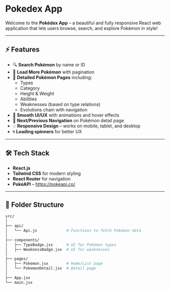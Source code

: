 # Pokedex App

Welcome to the **Pokédex App** – a beautiful and fully responsive React web application that lets users browse, search, and explore Pokémon in style!

---

## ⚡ Features

- 🔍 **Search Pokémon** by name or ID
- 🔄 **Load More Pokémon** with pagination
- 🎨 **Detailed Pokémon Pages** including:
  - Types
  - Category
  - Height & Weight
  - Abilities
  - Weaknesses (based on type relations)
  - Evolutions chain with navigation
- 🎯 **Smooth UI/UX** with animations and hover effects
- 🔄 **Next/Previous Navigation** on Pokémon detail page
- 💡 **Responsive Design** – works on mobile, tablet, and desktop
- 🌀 **Loading spinners** for better UX

---

## 🛠️ Tech Stack

- **React.js**
- **Tailwind CSS** for modern styling
- **React Router** for navigation
- **PokéAPI** – https://pokeapi.co/

---

## 📂 Folder Structure

```bash
src/
│
├── api/
│   └── Api.js             # Functions to fetch Pokémon data
│
├── components/
│   ├── TypeBadge.jsx      # UI for Pokémon types
│   ├── WeaknessBadge.jsx  # UI for weaknesses
│
├── pages/
│   ├── Pokemon.jsx        # Home/List page
│   └── PokemonDetail.jsx  # Detail page
│
├── App.jsx
└── main.jsx
```

